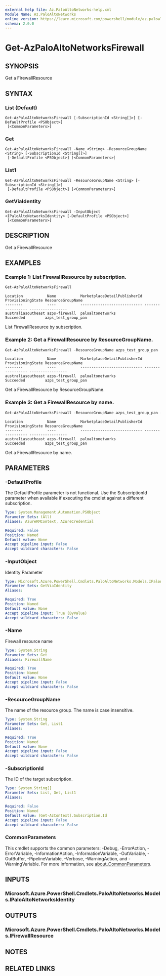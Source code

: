 ```yaml
---
external help file: Az.PaloAltoNetworks-help.xml
Module Name: Az.PaloAltoNetworks
online version: https://learn.microsoft.com/powershell/module/az.paloaltonetworks/get-azpaloaltonetworksfirewall
schema: 2.0.0
---
```


# Get-AzPaloAltoNetworksFirewall

## SYNOPSIS
Get a FirewallResource

## SYNTAX

### List (Default)
```
Get-AzPaloAltoNetworksFirewall [-SubscriptionId <String[]>] [-DefaultProfile <PSObject>]
 [<CommonParameters>]
```

### Get
```
Get-AzPaloAltoNetworksFirewall -Name <String> -ResourceGroupName <String> [-SubscriptionId <String[]>]
 [-DefaultProfile <PSObject>] [<CommonParameters>]
```

### List1
```
Get-AzPaloAltoNetworksFirewall -ResourceGroupName <String> [-SubscriptionId <String[]>]
 [-DefaultProfile <PSObject>] [<CommonParameters>]
```

### GetViaIdentity
```
Get-AzPaloAltoNetworksFirewall -InputObject <IPaloAltoNetworksIdentity> [-DefaultProfile <PSObject>]
 [<CommonParameters>]
```

## DESCRIPTION
Get a FirewallResource

## EXAMPLES

### Example 1: List FirewallResource by subscription.
```powershell
Get-AzPaloAltoNetworksFirewall
```

```output
Location           Name           MarketplaceDetailPublisherId ProvisioningState ResourceGroupName
--------           ----           ---------------------------- ----------------- -----------------
australiasoutheast azps-firewall  paloaltonetworks             Succeeded         azps_test_group_pan
```

List FirewallResource by subscription.

### Example 2: Get a FirewallResource by ResourceGroupName.
```powershell
Get-AzPaloAltoNetworksFirewall -ResourceGroupName azps_test_group_pan
```

```output
Location           Name           MarketplaceDetailPublisherId ProvisioningState ResourceGroupName
--------           ----           ---------------------------- ----------------- -----------------
australiasoutheast azps-firewall  paloaltonetworks             Succeeded         azps_test_group_pan
```

Get a FirewallResource by ResourceGroupName.

### Example 3: Get a FirewallResource by name.
```powershell
Get-AzPaloAltoNetworksFirewall -ResourceGroupName azps_test_group_pan -Name azps-firewall
```

```output
Location           Name           MarketplaceDetailPublisherId ProvisioningState ResourceGroupName
--------           ----           ---------------------------- ----------------- -----------------
australiasoutheast azps-firewall  paloaltonetworks             Succeeded         azps_test_group_pan
```

Get a FirewallResource by name.

## PARAMETERS

### -DefaultProfile
The DefaultProfile parameter is not functional.
Use the SubscriptionId parameter when available if executing the cmdlet against a different subscription.

```yaml
Type: System.Management.Automation.PSObject
Parameter Sets: (All)
Aliases: AzureRMContext, AzureCredential

Required: False
Position: Named
Default value: None
Accept pipeline input: False
Accept wildcard characters: False
```

### -InputObject
Identity Parameter

```yaml
Type: Microsoft.Azure.PowerShell.Cmdlets.PaloAltoNetworks.Models.IPaloAltoNetworksIdentity
Parameter Sets: GetViaIdentity
Aliases:

Required: True
Position: Named
Default value: None
Accept pipeline input: True (ByValue)
Accept wildcard characters: False
```

### -Name
Firewall resource name

```yaml
Type: System.String
Parameter Sets: Get
Aliases: FirewallName

Required: True
Position: Named
Default value: None
Accept pipeline input: False
Accept wildcard characters: False
```

### -ResourceGroupName
The name of the resource group.
The name is case insensitive.

```yaml
Type: System.String
Parameter Sets: Get, List1
Aliases:

Required: True
Position: Named
Default value: None
Accept pipeline input: False
Accept wildcard characters: False
```

### -SubscriptionId
The ID of the target subscription.

```yaml
Type: System.String[]
Parameter Sets: List, Get, List1
Aliases:

Required: False
Position: Named
Default value: (Get-AzContext).Subscription.Id
Accept pipeline input: False
Accept wildcard characters: False
```

### CommonParameters
This cmdlet supports the common parameters: -Debug, -ErrorAction, -ErrorVariable, -InformationAction, -InformationVariable, -OutVariable, -OutBuffer, -PipelineVariable, -Verbose, -WarningAction, and -WarningVariable. For more information, see [about_CommonParameters](http://go.microsoft.com/fwlink/?LinkID=113216).

## INPUTS

### Microsoft.Azure.PowerShell.Cmdlets.PaloAltoNetworks.Models.IPaloAltoNetworksIdentity

## OUTPUTS

### Microsoft.Azure.PowerShell.Cmdlets.PaloAltoNetworks.Models.IFirewallResource

## NOTES

## RELATED LINKS
